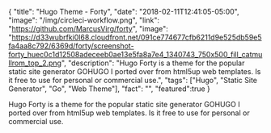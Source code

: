 {
  "title": "Hugo Theme - Forty",
  "date": "2018-02-11T12:41:05-05:00",
  "image": "/img/circleci-workflow.png",
  "link": "https://github.com/MarcusVirg/forty",
  "image": "https://d33wubrfki0l68.cloudfront.net/091ce774677cfb6211d9e525db59e5fa4aa8c792/6369d/forty/screenshot-forty_huec0c1d12508adeceeb0ae13e5fa8a7e4_1340743_750x500_fill_catmullrom_top_2.png",
  "description": "Hugo Forty is a theme for the popular static site generator GOHUGO I ported over from html5up web templates. Is it free to use for personal or commercial use.",
  "tags": ["Hugo", "Static Site Generator", "Go", "Web Theme"],
  "fact": "",
  "featured":true
}

Hugo Forty is a theme for the popular static site generator GOHUGO I ported over from html5up web templates. Is it free to use for personal or commercial use.

